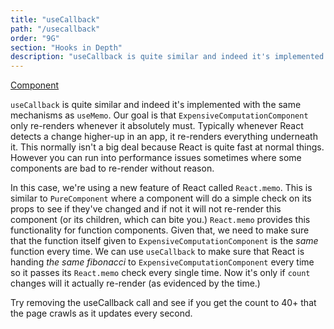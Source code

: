 ```yaml
---
title: "useCallback"
path: "/usecallback"
order: "9G"
section: "Hooks in Depth"
description: "useCallback is quite similar and indeed it's implemented with the same mechanisms as useMemo except it's a callback instead of a value"
---
```


[Component][callback]

`useCallback` is quite similar and indeed it's implemented with the same mechanisms as `useMemo`. Our goal is that `ExpensiveComputationComponent` only re-renders whenever it absolutely must. Typically whenever React detects a change higher-up in an app, it re-renders everything underneath it. This normally isn't a big deal because React is quite fast at normal things. However you can run into performance issues sometimes where some components are bad to re-render without reason.

In this case, we're using a new feature of React called `React.memo`. This is similar to `PureComponent` where a component will do a simple check on its props to see if they've changed and if not it will not re-render this component (or its children, which can bite you.) `React.memo` provides this functionality for function components. Given that, we need to make sure that the function itself given to `ExpensiveComputationComponent` is the _same_ function every time. We can use `useCallback` to make sure that React is handing _the same fibonacci_ to `ExpensiveComputationComponent` every time so it passes its `React.memo` check every single time. Now it's only if `count` changes will it actually re-render (as evidenced by the time.)

Try removing the useCallback call and see if you get the count to 40+ that the page crawls as it updates every second.

[callback]: https://codesandbox.io/s/github/btholt/react-hooks-examples-v3/tree/master/?module=%2Fsrc%2FCallback.js
